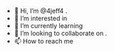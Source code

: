 - 👋 Hi, I’m @4jeff4 .
- 👀 I’m interested in 
- 🌱 I’m currently learning 
- 💞️ I’m looking to collaborate on .
- 📫 How to reach me 

<!---
4jeff4/4jeff4 is a ✨ special ✨ repository because its `README.md` (this file) appears on your GitHub profile.
You can click the Preview link to take a look at your changes.
--->

